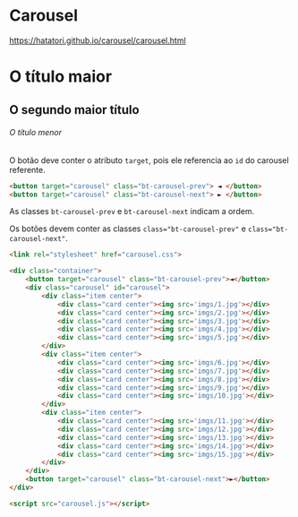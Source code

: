 # Carousel

https://hatatori.github.io/carousel/carousel.html

# O título maior
## O segundo maior título
###### O título menor


O botão deve conter o atributo ```target```, pois ele referencia ao ```id``` do carousel referente.
```html 
<button target="carousel" class="bt-carousel-prev"> ◄ </button> 
<button target="carousel" class="bt-carousel-next"> ► </button> 
```
As classes ```bt-carousel-prev``` e  ```bt-carousel-next``` indicam a ordem.

Os botões devem conter as classes ```class="bt-carousel-prev"``` e ```class="bt-carousel-next"```.


```html
<link rel="stylesheet" href="carousel.css">

<div class="container">
    <button target="carousel" class="bt-carousel-prev">◄</button>
    <div class="carousel" id="carousel">
        <div class="item center">
            <div class="card center"><img src='imgs/1.jpg'></div>
            <div class="card center"><img src='imgs/2.jpg'></div>
            <div class="card center"><img src='imgs/3.jpg'></div>
            <div class="card center"><img src='imgs/4.jpg'></div>
            <div class="card center"><img src='imgs/5.jpg'></div>
        </div>
        <div class="item center">
            <div class="card center"><img src='imgs/6.jpg'></div>
            <div class="card center"><img src='imgs/7.jpg'></div>
            <div class="card center"><img src='imgs/8.jpg'></div>
            <div class="card center"><img src='imgs/9.jpg'></div>
            <div class="card center"><img src='imgs/10.jpg'></div>
        </div>
        <div class="item center">
            <div class="card center"><img src='imgs/11.jpg'></div>
            <div class="card center"><img src='imgs/12.jpg'></div>
            <div class="card center"><img src='imgs/13.jpg'></div>
            <div class="card center"><img src='imgs/14.jpg'></div>
            <div class="card center"><img src='imgs/15.jpg'></div>
        </div>          
    </div>
    <button target="carousel" class="bt-carousel-next">►</button>
</div>

<script src="carousel.js"></script>
```

